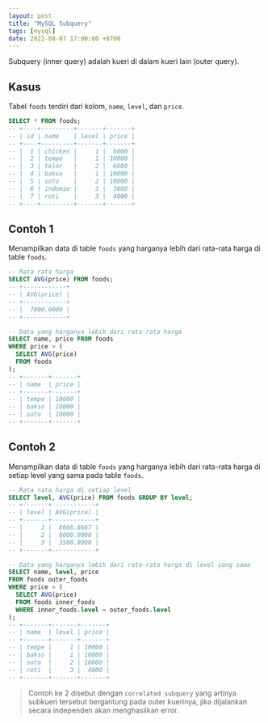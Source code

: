 ```yaml
---
layout: post
title: "MySQL Subquery"
tags: [mysql]
date: 2022-08-07 17:00:00 +0700
---
```


Subquery (inner query) adalah kueri di dalam kueri lain (outer query).

## Kasus

Tabel `foods` terdiri dari kolom, `name`, `level`, dan `price`.

```sql
SELECT * FROM foods;
-- +----+---------+-------+-------+
-- | id | name    | level | price |
-- +----+---------+-------+-------+
-- |  1 | chicken |     1 |  6000 |
-- |  2 | tempe   |     1 | 10000 |
-- |  3 | telor   |     2 |  6000 |
-- |  4 | bakso   |     1 | 10000 |
-- |  5 | soto    |     2 | 10000 |
-- |  6 | indomie |     3 |  3000 |
-- |  7 | roti    |     3 |  4000 |
-- +----+---------+-------+-------+
```

## Contoh 1

Menampilkan data di table `foods` yang harganya lebih dari rata-rata harga di table `foods`.

```sql
-- Rata rata harga
SELECT AVG(price) FROM foods;
-- +------------+
-- | AVG(price) |
-- +------------+
-- |  7000.0000 |
-- +------------+

-- Data yang harganya lebih dari rata-rata harga
SELECT name, price FROM foods
WHERE price > (
  SELECT AVG(price)
  FROM foods
);
-- +-------+-------+
-- | name  | price |
-- +-------+-------+
-- | tempe | 10000 |
-- | bakso | 10000 |
-- | soto  | 10000 |
-- +-------+-------+
```

## Contoh 2

Menampilkan data di table `foods` yang harganya lebih dari rata-rata harga di setiap level yang sama pada table `foods`.

```sql
-- Rata rata harga di setiap level
SELECT level, AVG(price) FROM foods GROUP BY level;
-- +-------+------------+
-- | level | AVG(price) |
-- +-------+------------+
-- |     1 |  8666.6667 |
-- |     2 |  8000.0000 |
-- |     3 |  3500.0000 |
-- +-------+------------+

-- Data yang harganya lebih dari rata-rata harga di level yang sama
SELECT name, level, price
FROM foods outer_foods
WHERE price > (
  SELECT AVG(price)
  FROM foods inner_foods
  WHERE inner_foods.level = outer_foods.level
);
-- +-------+-------+-------+
-- | name  | level | price |
-- +-------+-------+-------+
-- | tempe |     1 | 10000 |
-- | bakso |     1 | 10000 |
-- | soto  |     2 | 10000 |
-- | roti  |     3 |  4000 |
-- +-------+-------+-------+
```

> Contoh ke 2 disebut dengan `correlated subquery` yang artinya subkueri tersebut bergantung pada outer kuerinya, jika dijalankan secara independen akan menghasilkan error.
